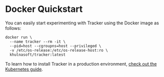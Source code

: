 # Docker Quickstart

You can easily start experimenting with Tracker using the Docker image as follows:

```console
docker run \
  --name tracker --rm -it \
  --pid=host --cgroupns=host --privileged \
  -v /etc/os-release:/etc/os-release-host:ro \
  khulnasoft/tracker:latest
```

To learn how to install Tracker in a production environment, [check out the Kubernetes guide](./kubernetes-quickstart).

